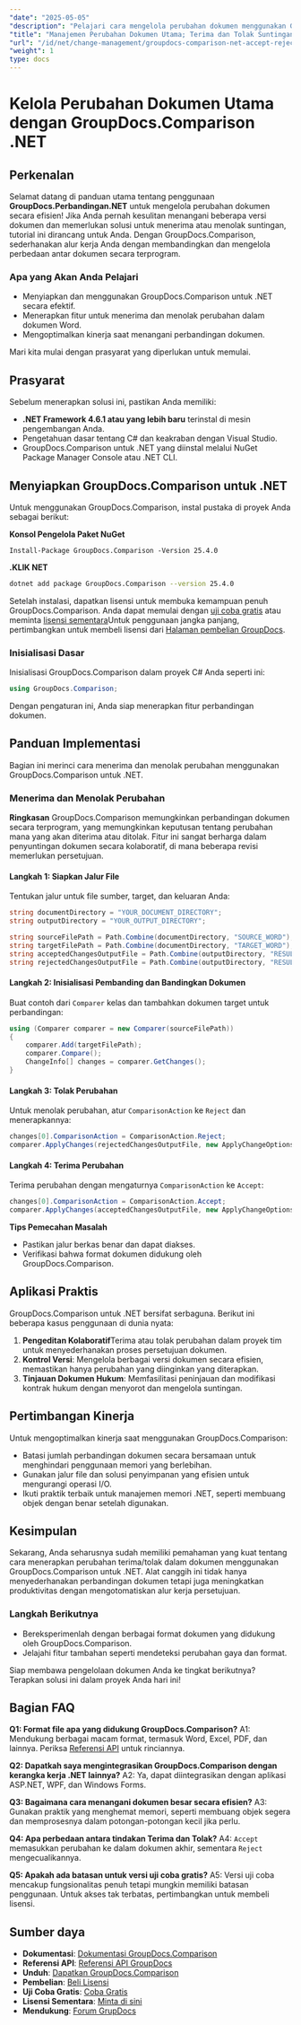 ```yaml
---
"date": "2025-05-05"
"description": "Pelajari cara mengelola perubahan dokumen menggunakan GroupDocs.Comparison untuk .NET. Sederhanakan alur kerja Anda dengan membandingkan, menerima, atau menolak suntingan dalam dokumen Word secara terprogram."
"title": "Manajemen Perubahan Dokumen Utama; Terima dan Tolak Suntingan dengan GroupDocs.Comparison .NET"
"url": "/id/net/change-management/groupdocs-comparison-net-accept-reject-changes/"
"weight": 1
type: docs
---
```

# Kelola Perubahan Dokumen Utama dengan GroupDocs.Comparison .NET

## Perkenalan

Selamat datang di panduan utama tentang penggunaan **GroupDocs.Perbandingan.NET** untuk mengelola perubahan dokumen secara efisien! Jika Anda pernah kesulitan menangani beberapa versi dokumen dan memerlukan solusi untuk menerima atau menolak suntingan, tutorial ini dirancang untuk Anda. Dengan GroupDocs.Comparison, sederhanakan alur kerja Anda dengan membandingkan dan mengelola perbedaan antar dokumen secara terprogram.

### Apa yang Akan Anda Pelajari
- Menyiapkan dan menggunakan GroupDocs.Comparison untuk .NET secara efektif.
- Menerapkan fitur untuk menerima dan menolak perubahan dalam dokumen Word.
- Mengoptimalkan kinerja saat menangani perbandingan dokumen.

Mari kita mulai dengan prasyarat yang diperlukan untuk memulai.

## Prasyarat
Sebelum menerapkan solusi ini, pastikan Anda memiliki:

- **.NET Framework 4.6.1 atau yang lebih baru** terinstal di mesin pengembangan Anda.
- Pengetahuan dasar tentang C# dan keakraban dengan Visual Studio.
- GroupDocs.Comparison untuk .NET yang diinstal melalui NuGet Package Manager Console atau .NET CLI.

## Menyiapkan GroupDocs.Comparison untuk .NET

Untuk menggunakan GroupDocs.Comparison, instal pustaka di proyek Anda sebagai berikut:

**Konsol Pengelola Paket NuGet**
```
Install-Package GroupDocs.Comparison -Version 25.4.0
```

**\.KLIK NET**
```bash
dotnet add package GroupDocs.Comparison --version 25.4.0
```

Setelah instalasi, dapatkan lisensi untuk membuka kemampuan penuh GroupDocs.Comparison. Anda dapat memulai dengan [uji coba gratis](https://releases.groupdocs.com/comparison/net/) atau meminta [lisensi sementara](https://purchase.groupdocs.com/temporary-license/)Untuk penggunaan jangka panjang, pertimbangkan untuk membeli lisensi dari [Halaman pembelian GroupDocs](https://purchase.groupdocs.com/buy).

### Inisialisasi Dasar

Inisialisasi GroupDocs.Comparison dalam proyek C# Anda seperti ini:

```csharp
using GroupDocs.Comparison;
```

Dengan pengaturan ini, Anda siap menerapkan fitur perbandingan dokumen.

## Panduan Implementasi
Bagian ini merinci cara menerima dan menolak perubahan menggunakan GroupDocs.Comparison untuk .NET.

### Menerima dan Menolak Perubahan

**Ringkasan**
GroupDocs.Comparison memungkinkan perbandingan dokumen secara terprogram, yang memungkinkan keputusan tentang perubahan mana yang akan diterima atau ditolak. Fitur ini sangat berharga dalam penyuntingan dokumen secara kolaboratif, di mana beberapa revisi memerlukan persetujuan.

#### Langkah 1: Siapkan Jalur File
Tentukan jalur untuk file sumber, target, dan keluaran Anda:

```csharp
string documentDirectory = "YOUR_DOCUMENT_DIRECTORY";
string outputDirectory = "YOUR_OUTPUT_DIRECTORY";

string sourceFilePath = Path.Combine(documentDirectory, "SOURCE_WORD");
string targetFilePath = Path.Combine(documentDirectory, "TARGET_WORD");
string acceptedChangesOutputFile = Path.Combine(outputDirectory, "RESULT_WITH_ACCEPTED_CHANGE_WORD");
string rejectedChangesOutputFile = Path.Combine(outputDirectory, "RESULT_WITH_REJECTED_CHANGE_WORD");
```

#### Langkah 2: Inisialisasi Pembanding dan Bandingkan Dokumen
Buat contoh dari `Comparer` kelas dan tambahkan dokumen target untuk perbandingan:

```csharp
using (Comparer comparer = new Comparer(sourceFilePath))
{
    comparer.Add(targetFilePath);
    comparer.Compare();
    ChangeInfo[] changes = comparer.GetChanges();
}
```

#### Langkah 3: Tolak Perubahan
Untuk menolak perubahan, atur `ComparisonAction` ke `Reject` dan menerapkannya:

```csharp
changes[0].ComparisonAction = ComparisonAction.Reject;
comparer.ApplyChanges(rejectedChangesOutputFile, new ApplyChangeOptions { Changes = changes, SaveOriginalState = true });
```

#### Langkah 4: Terima Perubahan
Terima perubahan dengan mengaturnya `ComparisonAction` ke `Accept`:

```csharp
changes[0].ComparisonAction = ComparisonAction.Accept;
comparer.ApplyChanges(acceptedChangesOutputFile, new ApplyChangeOptions { Changes = changes });
```

**Tips Pemecahan Masalah**
- Pastikan jalur berkas benar dan dapat diakses.
- Verifikasi bahwa format dokumen didukung oleh GroupDocs.Comparison.

## Aplikasi Praktis
GroupDocs.Comparison untuk .NET bersifat serbaguna. Berikut ini beberapa kasus penggunaan di dunia nyata:

1. **Pengeditan Kolaboratif**Terima atau tolak perubahan dalam proyek tim untuk menyederhanakan proses persetujuan dokumen.
2. **Kontrol Versi**: Mengelola berbagai versi dokumen secara efisien, memastikan hanya perubahan yang diinginkan yang diterapkan.
3. **Tinjauan Dokumen Hukum**: Memfasilitasi peninjauan dan modifikasi kontrak hukum dengan menyorot dan mengelola suntingan.

## Pertimbangan Kinerja
Untuk mengoptimalkan kinerja saat menggunakan GroupDocs.Comparison:
- Batasi jumlah perbandingan dokumen secara bersamaan untuk menghindari penggunaan memori yang berlebihan.
- Gunakan jalur file dan solusi penyimpanan yang efisien untuk mengurangi operasi I/O.
- Ikuti praktik terbaik untuk manajemen memori .NET, seperti membuang objek dengan benar setelah digunakan.

## Kesimpulan
Sekarang, Anda seharusnya sudah memiliki pemahaman yang kuat tentang cara menerapkan perubahan terima/tolak dalam dokumen menggunakan GroupDocs.Comparison untuk .NET. Alat canggih ini tidak hanya menyederhanakan perbandingan dokumen tetapi juga meningkatkan produktivitas dengan mengotomatiskan alur kerja persetujuan.

### Langkah Berikutnya
- Bereksperimenlah dengan berbagai format dokumen yang didukung oleh GroupDocs.Comparison.
- Jelajahi fitur tambahan seperti mendeteksi perubahan gaya dan format.

Siap membawa pengelolaan dokumen Anda ke tingkat berikutnya? Terapkan solusi ini dalam proyek Anda hari ini!

## Bagian FAQ
**Q1: Format file apa yang didukung GroupDocs.Comparison?**
A1: Mendukung berbagai macam format, termasuk Word, Excel, PDF, dan lainnya. Periksa [Referensi API](https://reference.groupdocs.com/comparison/net/) untuk rinciannya.

**Q2: Dapatkah saya mengintegrasikan GroupDocs.Comparison dengan kerangka kerja .NET lainnya?**
A2: Ya, dapat diintegrasikan dengan aplikasi ASP.NET, WPF, dan Windows Forms.

**Q3: Bagaimana cara menangani dokumen besar secara efisien?**
A3: Gunakan praktik yang menghemat memori, seperti membuang objek segera dan memprosesnya dalam potongan-potongan kecil jika perlu.

**Q4: Apa perbedaan antara tindakan Terima dan Tolak?**
A4: `Accept` memasukkan perubahan ke dalam dokumen akhir, sementara `Reject` mengecualikannya.

**Q5: Apakah ada batasan untuk versi uji coba gratis?**
A5: Versi uji coba mencakup fungsionalitas penuh tetapi mungkin memiliki batasan penggunaan. Untuk akses tak terbatas, pertimbangkan untuk membeli lisensi.

## Sumber daya
- **Dokumentasi**: [Dokumentasi GroupDocs.Comparison](https://docs.groupdocs.com/comparison/net/)
- **Referensi API**: [Referensi API GroupDocs](https://reference.groupdocs.com/comparison/net/)
- **Unduh**: [Dapatkan GroupDocs.Comparison](https://releases.groupdocs.com/comparison/net/)
- **Pembelian**: [Beli Lisensi](https://purchase.groupdocs.com/buy)
- **Uji Coba Gratis**: [Coba Gratis](https://releases.groupdocs.com/comparison/net/)
- **Lisensi Sementara**: [Minta di sini](https://purchase.groupdocs.com/temporary-license/)
- **Mendukung**: [Forum GrupDocs](https://forum.groupdocs.com/c/comparison/)
